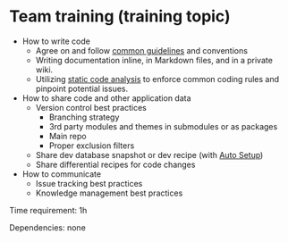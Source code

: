 # Team training (training topic)

- How to write code
  - Agree on and follow [common guidelines](../../DevelopmentGuidelines/) and conventions
  - Writing documentation inline, in Markdown files, and in a private wiki.
  - Utilizing [static code analysis](https://github.com/Lombiq/.NET-Analyzers) to enforce common coding rules and pinpoint potential issues.
- How to share code and other application data
  - Version control best practices
    - Branching strategy
    - 3rd party modules and themes in submodules or as packages
    - Main repo
    - Proper exclusion filters
  - Share dev database snapshot or dev recipe (with [Auto Setup](https://docs.orchardcore.net/en/latest/docs/reference/modules/AutoSetup/))
  - Share differential recipes for code changes
- How to communicate
  - Issue tracking best practices
  - Knowledge management best practices

Time requirement: 1h

Dependencies: none
